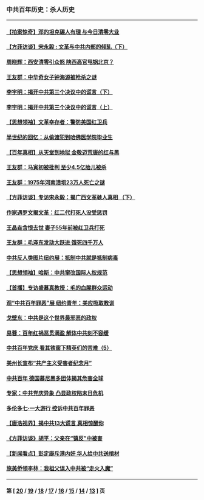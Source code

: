 ### 中共百年历史：杀人历史
---
#### [【拍案惊奇】邓的坦克碾人有理 与今日清零大业](../../pages/nf1176106/n13729574.md?06010430) 
#### [【方菲访谈】宋永毅 : 文革与中共内部的倾轧（下）](../../pages/nf1176106/n13486836.md?06010430) 
#### [周晓辉：西安清零引众怒 陕西高官甩锅北京？](../../pages/nf1176106/n13484627.md?06010430) 
#### [王友群：中华奇女子钟海源被枪杀之谜](../../pages/nf1176106/n13430555.md?06010430) 
#### [李宇明：揭开中共第三个决议中的谎言（下）](../../pages/nf1176106/n13389389.md?06010430) 
#### [李宇明：揭开中共第三个决议中的谎言（上）](../../pages/nf1176106/n13388697.md?06010430) 
#### [【思想领袖】文革幸存者：警防美国红卫兵](../../pages/nf1176106/n13339289.md?06010430) 
#### [半世纪的回忆：从偷渡犯到哈佛医学院毕业生](../../pages/nf1176106/n13345328.md?06010430) 
#### [【百年真相】从天堂到地狱 金敬迈荒唐的红与黑](../../pages/nf1176106/n13336995.md?06010430) 
#### [王友群：马寅初被批判 至少4.5亿胎儿被杀](../../pages/nf1176106/n13260313.md?06010430) 
#### [王友群：1975年河南溃坝23万人死亡之谜](../../pages/nf1176106/n13231576.md?06010430) 
#### [【方菲访谈】专访宋永毅：揭广西文革骇人真相 （下）](../../pages/nf1176106/n13209074.md?06010430) 
#### [作家遇罗文揭文革：红二代打死人没受惩罚](../../pages/nf1176106/n13205254.md?06010430) 
#### [王晶垚含恨去世 妻子55年前被红卫兵打死](../../pages/nf1176106/n13203590.md?06010430) 
#### [王友群：毛泽东发动大跃进 饿死四千万人](../../pages/nf1176106/n13177158.md?06010430) 
#### [中共反人类图片纽约展：抵制中共就是抵制病毒](../../pages/nf1176106/n13115371.md?06010430) 
#### [【思想领袖】哈斯：中共窜改国际人权规范](../../pages/nf1176106/n13053647.md?06010430) 
#### [【首播】专访盛慕真教授：毛的血腥群众运动](../../pages/nf1176106/n13091782.md?06010430) 
#### [观“中共百年罪恶”展 纽约青年：美应吸取教训](../../pages/nf1176106/n13085246.md?06010430) 
#### [戈壁东：中共是这个世界最邪恶的政权](../../pages/nf1176106/n13085641.md?06010430) 
#### [易蓉：百年红祸恶贯满盈 解体中共刻不容缓](../../pages/nf1176106/n13084455.md?06010430) 
#### [中共百年党庆 看其铁窗下精英们的苦难（5）](../../pages/nf1176106/n13076766.md?06010430) 
#### [美州长宣布“共产主义受害者纪念月”](../../pages/nf1176106/n13074024.md?06010430) 
#### [中共百年 德国慕尼黑多团体揭其危害全球](../../pages/nf1176106/n13068873.md?06010430) 
#### [专家：中共党庆异象 凸显政权陷末日危机](../../pages/nf1176106/n13067084.md?06010430) 
#### [多伦多七·一大游行 控诉中共百年罪恶](../../pages/nf1176106/n13062043.md?06010430) 
#### [【唐浩视界】揭中共13大谎言 真相惊醒你](../../pages/nf1176106/n13065208.md?06010430) 
#### [《方菲访谈》胡平：父亲在“镇反”中被害](../../pages/nf1176106/n13064114.md?06010430) 
#### [【新闻看点】彭定康斥港内奸 华人给中共送棺材](../../pages/nf1176106/n13064230.md?06010430) 
#### [旅美侨领李林：我祖父误入中共被“走火入魔”](../../pages/nf1176106/n13062777.md?06010430) 

---
#### 第 [ [20](./20.md?06010430) / [19](./19.md?06010430) / [18](./18.md?06010430) / [17](./17.md?06010430) / [16](./16.md?06010430) / [15](./15.md?06010430) / [14](./14.md?06010430) / [13](./13.md?06010430) ] 页
